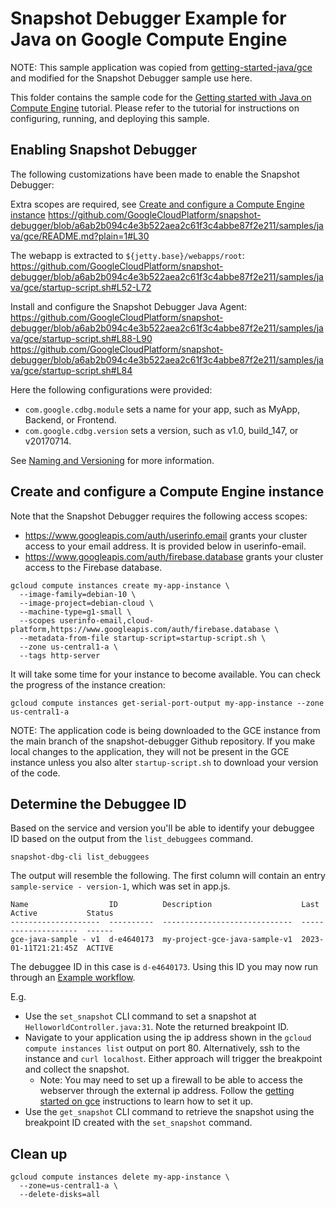 # Snapshot Debugger Example for Java on Google Compute Engine

NOTE: This sample application was copied from
[getting-started-java/gce][sample-source]
and modified for the Snapshot Debugger sample use here.

This folder contains the sample code for the [Getting started with Java on
Compute Engine][tutorial-gce] tutorial. Please refer to the tutorial for
instructions on configuring, running, and deploying this sample.

## Enabling Snapshot Debugger

The following customizations have been made to enable the Snapshot Debugger:

Extra scopes are required, see [Create and configure a Compute Engine
instance][create-instance]
https://github.com/GoogleCloudPlatform/snapshot-debugger/blob/a6ab2b094c4e3b522aea2c61f3c4abbe87f2e211/samples/java/gce/README.md?plain=1#L30

The webapp is extracted to `${jetty.base}/webapps/root`:
https://github.com/GoogleCloudPlatform/snapshot-debugger/blob/a6ab2b094c4e3b522aea2c61f3c4abbe87f2e211/samples/java/gce/startup-script.sh#L52-L72

Install and configure the Snapshot Debugger Java Agent:
https://github.com/GoogleCloudPlatform/snapshot-debugger/blob/a6ab2b094c4e3b522aea2c61f3c4abbe87f2e211/samples/java/gce/startup-script.sh#L88-L90
https://github.com/GoogleCloudPlatform/snapshot-debugger/blob/a6ab2b094c4e3b522aea2c61f3c4abbe87f2e211/samples/java/gce/startup-script.sh#L84

Here the following configurations were provided:
* `com.google.cdbg.module` sets a name for your app, such as MyApp, Backend, or
  Frontend.
* `com.google.cdbg.version` sets a version, such as v1.0, build_147, or
  v20170714.

See [Naming and Versioning][naming-and-versioning] for more information.

## Create and configure a Compute Engine instance

Note that the Snapshot Debugger requires the following access scopes:
* https://www.googleapis.com/auth/userinfo.email grants your cluster access to
your email address.  It is provided below in userinfo-email.
* https://www.googleapis.com/auth/firebase.database grants your cluster access to
the Firebase database.

```
gcloud compute instances create my-app-instance \
  --image-family=debian-10 \
  --image-project=debian-cloud \
  --machine-type=g1-small \
  --scopes userinfo-email,cloud-platform,https://www.googleapis.com/auth/firebase.database \
  --metadata-from-file startup-script=startup-script.sh \
  --zone us-central1-a \
  --tags http-server
```

It will take some time for your instance to become available.  You can check
the progress of the instance creation:

```
gcloud compute instances get-serial-port-output my-app-instance --zone us-central1-a
```

NOTE: The application code is being downloaded to the GCE instance from the main
branch of the snapshot-debugger Github repository.  If you make local changes to
the application, they will not be present in the GCE instance unless you also
alter `startup-script.sh` to download your version of the code.

## Determine the Debuggee ID

Based on the service and version you'll be able to identify your debuggee ID
based on the output from the `list_debuggees` command.

```
snapshot-dbg-cli list_debuggees
```

The output will resemble the following. The first column will contain an entry
`sample-service - version-1`, which was set in app.js.

```
Name                  ID          Description                    Last Active           Status
--------------------  ----------  -----------------------------  --------------------  ------
gce-java-sample - v1  d-e4640173  my-project-gce-java-sample-v1  2023-01-11T21:21:45Z  ACTIVE

```

The debuggee ID in this case is  `d-e4640173`. Using this ID you may now run
through an [Example workflow](../../../README.md#example-workflow).

E.g.
*    Use the `set_snapshot` CLI command to set a snapshot at
     `HelloworldController.java:31`.  Note the returned breakpoint ID.
*    Navigate to your application using the ip address shown in the
     `gcloud compute instances list` output on port 80. Alternatively,
     ssh to the instance and `curl localhost`. Either approach will trigger
     the breakpoint and collect the snapshot.
     *   Note: You may need to set up a firewall to be able to access the
         webserver through the external ip address.  Follow the
         [getting started on gce][tutorial-gce] instructions to learn how to
         set it up.
*    Use the `get_snapshot` CLI command to retrieve the snapshot
     using the breakpoint ID created with the `set_snapshot` command.

## Clean up

```
gcloud compute instances delete my-app-instance \
  --zone=us-central1-a \
  --delete-disks=all
```

[tutorial-gce]: https://cloud.google.com/java/getting-started/getting-started-on-compute-engine
[sample-source]: https://github.com/GoogleCloudPlatform/getting-started-java/tree/main/gce
[naming-and-versioning]: https://github.com/GoogleCloudPlatform/cloud-debug-java/blob/main/README.md#naming-and-versioning
[create-instance]: https://github.com/GoogleCloudPlatform/snapshot-debugger/blob/samples-java-gce/samples/java/gce/README.md#create-and-configure-a-compute-engine-instance
